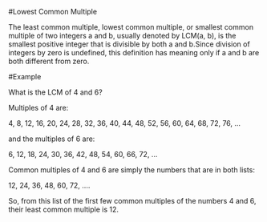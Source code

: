 #Lowest Common Multiple

The least common multiple, lowest common multiple, or smallest common multiple of two integers a and b, usually denoted by LCM(a, b), is the smallest positive integer that is divisible by both a and b.Since division of integers by zero is undefined, this definition has meaning only if a and b are both different from zero.

#Example

What is the LCM of 4 and 6?

Multiples of 4 are:

   4, 8, 12, 16, 20, 24, 28, 32, 36, 40, 44, 48, 52, 56, 60, 64, 68, 72, 76, ...

and the multiples of 6 are:

   6, 12, 18, 24, 30, 36, 42, 48, 54, 60, 66, 72, ...

Common multiples of 4 and 6 are simply the numbers that are in both lists:

   12, 24, 36, 48, 60, 72, ....

So, from this list of the first few common multiples of the numbers 4 and 6, their least common multiple is 12. 
